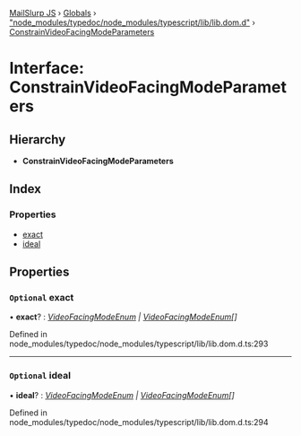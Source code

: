 [MailSlurp JS](../README.md) › [Globals](../globals.md) › ["node_modules/typedoc/node_modules/typescript/lib/lib.dom.d"](../modules/_node_modules_typedoc_node_modules_typescript_lib_lib_dom_d_.md) › [ConstrainVideoFacingModeParameters](_node_modules_typedoc_node_modules_typescript_lib_lib_dom_d_.constrainvideofacingmodeparameters.md)

# Interface: ConstrainVideoFacingModeParameters

## Hierarchy

* **ConstrainVideoFacingModeParameters**

## Index

### Properties

* [exact](_node_modules_typedoc_node_modules_typescript_lib_lib_dom_d_.constrainvideofacingmodeparameters.md#optional-exact)
* [ideal](_node_modules_typedoc_node_modules_typescript_lib_lib_dom_d_.constrainvideofacingmodeparameters.md#optional-ideal)

## Properties

### `Optional` exact

• **exact**? : *[VideoFacingModeEnum](../modules/_node_modules_typedoc_node_modules_typescript_lib_lib_dom_d_.md#videofacingmodeenum) | [VideoFacingModeEnum](../modules/_node_modules_typedoc_node_modules_typescript_lib_lib_dom_d_.md#videofacingmodeenum)[]*

Defined in node_modules/typedoc/node_modules/typescript/lib/lib.dom.d.ts:293

___

### `Optional` ideal

• **ideal**? : *[VideoFacingModeEnum](../modules/_node_modules_typedoc_node_modules_typescript_lib_lib_dom_d_.md#videofacingmodeenum) | [VideoFacingModeEnum](../modules/_node_modules_typedoc_node_modules_typescript_lib_lib_dom_d_.md#videofacingmodeenum)[]*

Defined in node_modules/typedoc/node_modules/typescript/lib/lib.dom.d.ts:294

